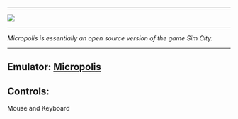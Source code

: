 
***

![](https://community.linuxmint.com/img/screenshots/micropolis.png)

***
_Micropolis is essentially an open source version of the game Sim City._

***
## Emulator: [Micropolis](http://www.donhopkins.com/home/micropolis/)

## Controls:

Mouse and Keyboard